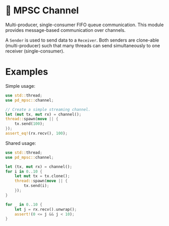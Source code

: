 # 🚌 MPSC Channel

Multi-producer, single-consumer FIFO queue communication.
This module provides message-based communication over channels.

A `Sender` is used to send data to a `Receiver`. Both senders are clone-able (multi-producer) such that many threads can send simultaneously to one receiver (single-consumer).

# Examples

Simple usage:

```rust
use std::thread;
use pd_mpsc::channel;

// Create a simple streaming channel.
let (mut tx, mut rx) = channel();
thread::spawn(move || {
    tx.send(100);
});
assert_eq!(rx.recv(), 100);
```

Shared usage:

```rust
use std::thread;
use pd_mpsc::channel;

let (tx, mut rx) = channel();
for i in 0..10 {
    let mut tx = tx.clone();
    thread::spawn(move || {
        tx.send(i);
    });
}

for _ in 0..10 {
    let j = rx.recv().unwrap();
    assert!(0 <= j && j < 10);
}
```
